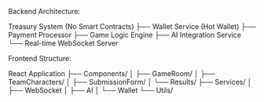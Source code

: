 Backend Architecture:

Treasury System (No Smart Contracts)
├── Wallet Service (Hot Wallet)
├── Payment Processor
├── Game Logic Engine
├── AI Integration Service
└── Real-time WebSocket Server


Frontend Structure:

React Application
├── Components/
│   ├── GameRoom/
│   ├── TeamCharacters/
│   ├── SubmissionForm/
│   └── Results/
├── Services/
│   ├── WebSocket
│   ├── AI
│   └── Wallet
└── Utils/


